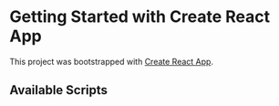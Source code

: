 # Getting Started with Create React App

This project was bootstrapped with [Create React App](https://github.com/facebook/create-react-app).

## Available Scripts



